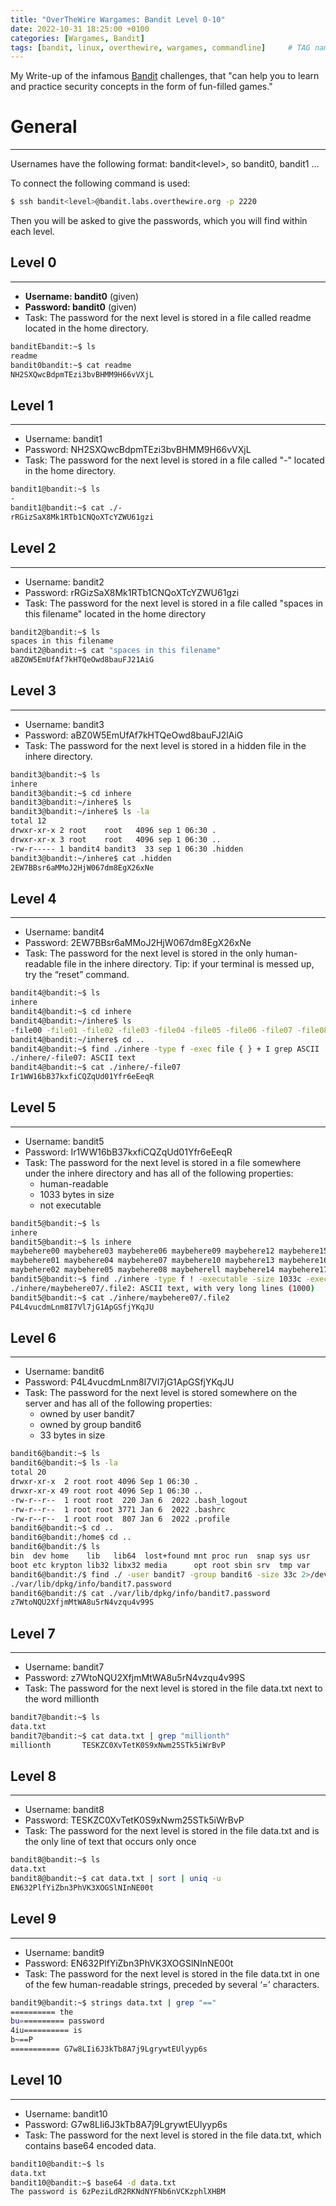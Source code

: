 ```yaml
---
title: "OverTheWire Wargames: Bandit Level 0-10"
date: 2022-10-31 18:25:00 +0100
categories: [Wargames, Bandit]
tags: [bandit, linux, overthewire, wargames, commandline]     # TAG names should always be lowercase
---
```



My Write-up of the infamous [Bandit](https://overthewire.org/wargames/bandit/) challenges, that "can help you to learn and practice security concepts in the form of fun-filled games."

# General
<hr>

Usernames have the following format: bandit\<level>, so bandit0, bandit1 ...

To connect the following command is used:
```bash
$ ssh bandit<level>@bandit.labs.overthewire.org -p 2220
```
Then you will be asked to give the passwords, which you will find within each level.

## Level 0

<hr>

- **Username: bandit0** (given) <br>
- **Password: bandit0** (given) <br>
- Task: The password for the next level is stored in a file called readme located in the home directory.

```bash
banditEbandit:~$ ls 
readme 
bandit0bandit:~$ cat readme 
NH2SXQwcBdpmTEzi3bvBHMM9H66vVXjL 
```

## Level 1

<hr>

- Username: bandit1 <br>
- Password: NH2SXQwcBdpmTEzi3bvBHMM9H66vVXjL <br>
- Task: The password for the next level is stored in a file called "-" located in the home directory.

```bash
bandit1@bandit:~$ ls 
-
bandit1@bandit:~$ cat ./-
rRGizSaX8Mk1RTb1CNQoXTcYZWU61gzi 
```

## Level 2

<hr>

- Username: bandit2 <br>
- Password: rRGizSaX8Mk1RTb1CNQoXTcYZWU61gzi <br>
- Task: The password for the next level is stored in a file called "spaces in this filename" located in the home directory

```bash
bandit2@bandit:~$ ls 
spaces in this filename 
bandit2@bandit:~$ cat "spaces in this filename" 
aBZOW5EmUfAf7kHTQeOwd8bauFJ21AiG 
```

## Level 3

<hr>

- Username: bandit3 <br>
- Password: aBZ0W5EmUfAf7kHTQeOwd8bauFJ2lAiG <br>
- Task: The password for the next level is stored in a hidden file in the inhere directory.

```bash
bandit3@bandit:~$ ls 
inhere 
bandit3@bandit:~$ cd inhere 
bandit3@bandit:~/inhere$ ls 
bandit3@bandit:~/inhere$ ls -la 
total 12 
drwxr-xr-x 2 root    root   4096 sep 1 06:30 .
drwxr-xr-x 3 root    root   4096 sep 1 06:30 ..
-rw-r----- 1 bandit4 bandit3  33 sep 1 06:30 .hidden
bandit3@bandit:~/inhere$ cat .hidden 
2EW7BBsr6aMMoJ2HjW067dm8EgX26xNe 
```

## Level 4

<hr>

- Username: bandit4 <br>
- Password: 2EW7BBsr6aMMoJ2HjW067dm8EgX26xNe <br>
- Task: The password for the next level is stored in the only human-readable file in the inhere directory. Tip: if your terminal is messed up, try the “reset” command.

```bash
bandit4@bandit:~$ ls
inhere 
bandit4@bandit:~$ cd inhere 
bandit4@bandit:~/inhere$ ls 
-file00 -file01 -file02 -file03 -file04 -file05 -file06 -file07 -file08 -file09 
bandit4@bandit:~/inhere$ cd ..
bandit4@bandit:~$ find ./inhere -type f -exec file { } + I grep ASCII 
./inhere/-file07: ASCII text 
bandit4@bandit:~$ cat ./inhere/-file07 
Ir1WW16bB37kxfiCQZqUd01Yfr6eEeqR 

```

## Level 5

<hr>

- Username: bandit5 <br>
- Password: Ir1WW16bB37kxfiCQZqUd01Yfr6eEeqR <br>
- Task: The password for the next level is stored in a file somewhere under the inhere directory and has all of the following properties:
  * human-readable
  * 1033 bytes in size
  * not executable

```bash
bandit5@bandit:~$ ls
inhere 
bandit5@bandit:~$ ls inhere 
maybehere00 maybehere03 maybehere06 maybehere09 maybehere12 maybehere15 maybehere18 
maybehere01 maybehere04 maybehere07 maybehere10 maybehere13 maybehere16 maybehere19 
maybehere02 maybehere05 maybehere08 maybeherell maybehere14 maybehere17 
bandit5@bandit:~$ find ./inhere -type f ! -executable -size 1033c -exec file { } + I grep ASCII 
./inhere/maybehere07/.file2: ASCII text, with very long lines (1000) 
bandit5@bandit:~$ cat ./inhere/maybehere07/.file2 
P4L4vucdmLnm8I7Vl7jG1ApGSfjYKqJU 
```

## Level 6

<hr>

- Username: bandit6 <br>
- Password: P4L4vucdmLnm8I7Vl7jG1ApGSfjYKqJU <br>
- Task: The password for the next level is stored somewhere on the server and has all of the following properties:
  - owned by user bandit7
  - owned by group bandit6
  - 33 bytes in size

```bash
bandit6@bandit:~$ ls 
bandit6@bandit:~$ ls -la 
total 20 
drwxr-xr-x  2 root root 4096 Sep 1 06:30 .
drwxr-xr-x 49 root root 4096 Sep 1 06:30 ..
-rw-r--r--  1 root root  220 Jan 6  2022 .bash_logout
-rw-r--r--  1 root root 3771 Jan 6  2022 .bashrc 
-rw-r--r--  1 root root  807 Jan 6  2022 .profile 
bandit6@bandit:~$ cd ..
bandit6@bandit:/home$ cd .. 
bandit6@bandit:/$ ls 
bin  dev home    lib   lib64  lost+found mnt proc run  snap sys usr
boot etc krypton lib32 libx32 media      opt root sbin srv  tmp var
bandit6@bandit:/$ find ./ -user bandit7 -group bandit6 -size 33c 2>/dev/null 
./var/lib/dpkg/info/bandit7.password 
bandit6@bandit:/$ cat ./var/lib/dpkg/info/bandit7.password 
z7WtoNQU2XfjmMtWA8u5rN4vzqu4v99S 
```

## Level 7

<hr>

- Username: bandit7 <br>
- Password: z7WtoNQU2XfjmMtWA8u5rN4vzqu4v99S <br>
- Task: The password for the next level is stored in the file data.txt next to the word millionth

```bash
bandit7@bandit:~$ ls  
data.txt 
bandit7@bandit:~$ cat data.txt | grep "millionth" 
millionth       TESKZC0XvTetK0S9xNwm25STk5iWrBvP 
```

## Level 8

<hr>

- Username: bandit8 <br>
- Password: TESKZC0XvTetK0S9xNwm25STk5iWrBvP <br>
- Task: The password for the next level is stored in the file data.txt and is the only line of text that occurs only once

```bash
bandit8@bandit:~$ ls 
data.txt
bandit8@bandit:~$ cat data.txt | sort | uniq -u 
EN632PlfYiZbn3PhVK3XOGSlNInNE00t
```

## Level 9

<hr>

- Username: bandit9 <br>
- Password: EN632PlfYiZbn3PhVK3XOGSlNInNE00t <br>
- Task: The password for the next level is stored in the file data.txt in one of the few human-readable strings, preceded by several ‘=’ characters.

```bash
bandit9@bandit:~$ strings data.txt | grep "=="
========== the 
bu========== password 
4iu========== is 
b~==P
=========== G7w8LIi6J3kTb8A7j9LgrywtEUlyyp6s 
```

## Level 10

<hr>

- Username: bandit10 <br>
- Password: G7w8LIi6J3kTb8A7j9LgrywtEUlyyp6s <br>
- Task: The password for the next level is stored in the file data.txt, which contains base64 encoded data.

```bash
bandit10@bandit:~$ ls 
data.txt 
bandit10@bandit:~$ base64 -d data.txt 
The password is 6zPeziLdR2RKNdNYFNb6nVCKzphlXHBM 
```